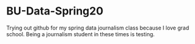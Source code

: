 # BU-Data-Spring20
Trying out github for my spring data journalism class because I love grad school.
Being a journalism student in these times is testing.

